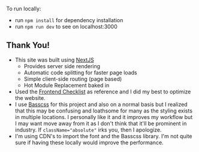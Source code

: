 To run locally:

- run `npm install` for dependency installation
- run `npm run dev` to see on localhost:3000

## Thank You!

- This site was built using [NextJS](https://nextjs.org/)
  - Provides server side rendering
  - Automatic code splitting for faster page loads
  - Simple client-side routing (page based)
  - Hot Module Replacement baked in
- Used the [Frontend Checklist](https://frontendchecklist.io/) as reference and I did my best to optimize the website.
- I use [Basscss](http://basscss.com/) for this project and also on a normal basis but I realized that this may be confusing and loathsome for many as the styling exists in multiple locations. I personally like it and it improves my workflow but I may want move away from it as I don't think that it'll be prominent in industry. If `className="absolute"` irks you, then I apologize.
- I'm using CDN's to import the font and the Basscss library. I'm not quite sure if having these locally would improve the performance.
